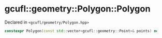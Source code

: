 # gcufl::geometry::Polygon::Polygon
Declared in `<gcufl/geometry/Polygon.hpp>`
```cpp
constexpr Polygon(const std::vector<gcufl::geometry::Point>& points) noexcept;
```
